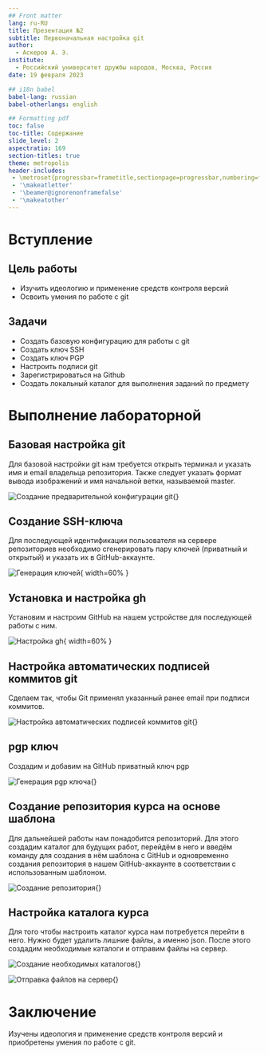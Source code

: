 ```yaml
---
## Front matter
lang: ru-RU
title: Презентация №2
subtitle: Первоначальная настройка git
author:
  - Аскеров А. Э.
institute:
  - Российский университет дружбы народов, Москва, Россия
date: 19 февраля 2023

## i18n babel
babel-lang: russian
babel-otherlangs: english

## Formatting pdf
toc: false
toc-title: Содержание
slide_level: 2
aspectratio: 169
section-titles: true
theme: metropolis
header-includes:
 - \metroset{progressbar=frametitle,sectionpage=progressbar,numbering=fraction}
 - '\makeatletter'
 - '\beamer@ignorenonframefalse'
 - '\makeatother'
---
```


# Вступление

## Цель работы

- Изучить идеологию и применение средств контроля версий
- Освоить умения по работе с git

## Задачи

- Создать базовую конфигурацию для работы с git
- Создать ключ SSH
- Создать ключ PGP
- Настроить подписи git
- Зарегистрироваться на Github
- Создать локальный каталог для выполнения заданий по предмету

# Выполнение лабораторной

## Базовая настройка git

Для базовой настройки git нам требуется открыть терминал и указать имя и email владельца репозитория. Также следует указать формат вывода изображений и имя начальной ветки, называемой master.

![Создание предварительной конфигурации git](image/1.png){}

## Создание SSH-ключа

Для последующей идентификации пользователя на сервере репозиториев необходимо сгенерировать пару ключей (приватный и открытый) и указать их в GitHub-аккаунте.

![Генерация ключей](image/2.png){ width=60% }

## Установка и настройка gh

Установим и настроим GitHub на нашем устройстве для последующей работы с ним.

![Настройка gh](image/3.png){ width=60% }

## Настройка автоматических подписей коммитов git

Сделаем так, чтобы Git применял указанный ранее email при подписи коммитов.

![Настройка автоматических подписей коммитов git](image/4.png){}

## pgp ключ

Создадим и добавим на GitHub приватный ключ pgp

![Генерация pgp ключа](image/5.png){}

## Создание репозитория курса на основе шаблона

Для дальнейшей работы нам понадобится репозиторий. Для этого создадим каталог для будущих работ, перейдём в него и введём команду для создания в нём шаблона с GitHub и одновременно создания репозитория в нашем GitHub-аккаунте в соответствии с использованным шаблоном.

![Создание репозитория](image/6.png){}

## Настройка каталога курса

Для того чтобы настроить каталог курса нам потребуется перейти в него. Нужно будет удалить лишние файлы, а именно json. После этого создадим необходимые каталоги и отправим файлы на сервер.

![Создание необходимых каталогов](image/7.png){}

![Отправка файлов на сервер](image/8.png){}

# Заключение

Изучены идеология и применение средств контроля версий и приобретены
умения по работе с git.


